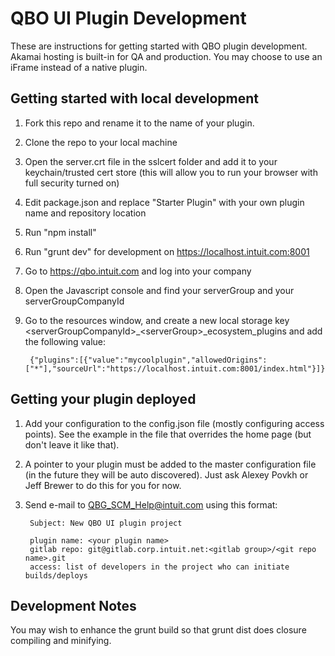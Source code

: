 QBO UI Plugin Development
==================

These are instructions for getting started with QBO plugin development. Akamai hosting is built-in for QA and production. You may choose to use an iFrame instead of a native plugin.

Getting started with local development
-------

1. Fork this repo and rename it to the name of your plugin.
1. Clone the repo to your local machine
1. Open the server.crt file in the sslcert folder and add it to your keychain/trusted cert store (this will allow you to run your browser with full security turned on)
1. Edit package.json and replace "Starter Plugin" with your own plugin name and repository location
1. Run "npm install"
1. Run "grunt dev" for development on https://localhost.intuit.com:8001
1. Go to https://qbo.intuit.com and log into your company
1. Open the Javascript console and find your serverGroup and your serverGroupCompanyId
1. Go to the resources window, and create a new local storage key &lt;serverGroupCompanyId&gt;_&lt;serverGroup&gt;_ecosystem_plugins and add the following value:

        {"plugins":[{"value":"mycoolplugin","allowedOrigins":["*"],"sourceUrl":"https://localhost.intuit.com:8001/index.html"}]}

Getting your plugin deployed
---------

1. Add your configuration to the config.json file (mostly configuring access points). See the example in the file that overrides the home page (but don't leave it like that).
1. A pointer to your plugin must be added to the master configuration file (in the future they will be auto discovered). Just ask Alexey Povkh or Jeff Brewer to do this for you for now.
1. Send e-mail to QBG_SCM_Help@intuit.com using this format:

		Subject: New QBO UI plugin project

		plugin name: <your plugin name>
		gitlab repo: git@gitlab.corp.intuit.net:<gitlab group>/<git repo name>.git
		access: list of developers in the project who can initiate builds/deploys

Development Notes
-----------

You may wish to enhance the grunt build so that grunt dist does closure compiling and minifying.
